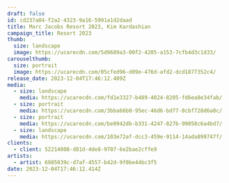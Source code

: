 ```yaml
---
draft: false
id: cd237a04-f2a2-4323-9a16-5991a1d2daad
title: Marc Jacobs Resort 2023, Kim Kardashian
campaign_title: R﻿esort 2023
thumb:
  size: landscape
  image: https://ucarecdn.com/5d9689a3-00f2-4205-a153-7cfb4d3c1d33/
carouselthumb:
  size: portrait
  image: https://ucarecdn.com/05cfed96-d09e-476d-afd2-dcd1877352c4/
release_date: 2023-12-04T17:46:12.409Z
media:
  - size: landscape
    media: https://ucarecdn.com/fd1e3327-b489-4024-8205-fd6ea8e34fab/
  - size: portrait
    media: https://ucarecdn.com/3bba66b0-95ec-46d6-bd77-8cbf728d6a0c/
  - size: portrait
    media: https://ucarecdn.com/be0942db-b331-4247-827b-99058c6a4bd7/
  - size: landscape
    media: https://ucarecdn.com/103e72af-dcc3-459e-9114-14ada899747f/
clients:
  - client: 52214008-d81d-4de8-9707-6e2bae2cffe9
artists:
  - artist: 6985039c-d7af-4557-b42d-9f0be44bc3f5
date: 2023-12-04T17:46:12.414Z
---
```

